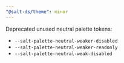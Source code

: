 ```yaml
---
"@salt-ds/theme": minor
---
```


Deprecated unused neutral palette tokens:

- `--salt-palette-neutral-weaker-disabled`
- `--salt-palette-neutral-weaker-readonly`
- `--salt-palette-neutral-weak-disabled`
